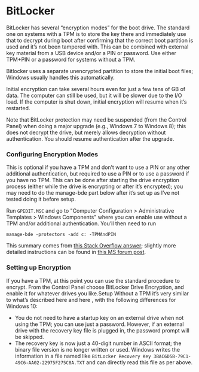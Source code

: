 BitLocker
=========

BitLocker has several “encryption modes” for the boot drive. The
standard one on systems with a TPM is to store the key there and
immediately use that to decrypt during boot after confirming that the
correct boot partition is used and it’s not been tampered with. This
can be combined with external key material from a USB device and/or a
PIN or password. Use either TPM+PIN or a password for systems without
a TPM.

Bitlocker uses a separate unencrypted partition to store the initial
boot files; Windows usually handles this automatically.

Initial encryption can take several hours even for just a few tens of
GB of data. The computer can still be used, but it will be slower due
to the I/O load. If the computer is shut down, initial encryption will
resume when it’s restarted.

Note that BitLocker protection may need be suspended (from the Control
Panel) when doing a major upgrade (e.g., Windows 7 to Windows 8); this
does not decrypt the drive, but merely allows decryption without
authentication. You should resume authentication after the upgrade.

### Configuring Encryption Modes

This is optional if you have a TPM and don’t want to use a PIN or any
other additional authentication, but required to use a PIN or to use a
password if you have no TPM. This can be done after starting the drive
encryption process (either while the drive is encrypting or after it’s
encrypted); you may need to do the manage-bde part below after it’s
set up as I’ve not tested doing it before setup.

Run `GPEDIT.MSC` and go to "Computer Configuration > Administrative
Templates > Windows Components" where you can enable use without a TPM
and/or additional authentication. You’ll then need to run

    manage-bde -protectors -add c: -TPMAndPIN

This summary comes from [this Stack Overflow answer][bl-pin];
slightly more detailed instructions can be found in [this MS
forum post][bl-no-tpm].

[bl-pin]: https://serverfault.com/a/55495/7408
[bl-no-tpm]: https://answers.microsoft.com/en-us/windows/forum/windows_10/bitlocker-in-windows-10-without-tpm/f79add65-17c2-4a5d-92d6-e4d2a387119f

### Setting up Encryption

If you have a TPM, at this point you can use the standard procedure to
encrypt. From the Control Panel choose BitLocker Drive Encryption, and
enable it for whatever drives you like.Setup Without a TPM it’s very
similar to what’s described here and here , with the following
differences for Windows 10:

* You do not need to have a startup key on an external drive when not
  using the TPM; you can use just a password. However, if an external
  drive with the recovery key file is plugged in, the password prompt
  will be skipped.
* The recovery key is now just a 40-digit number in ASCII format; the
  binary file version is no longer written or used. Windows writes the
  information in a file named like `BitLocker Recovery Key
  3BAC6D5B-79C1-49C6-AA02-22975F275C8A.TXT` and can directly read this
  file as per above.
